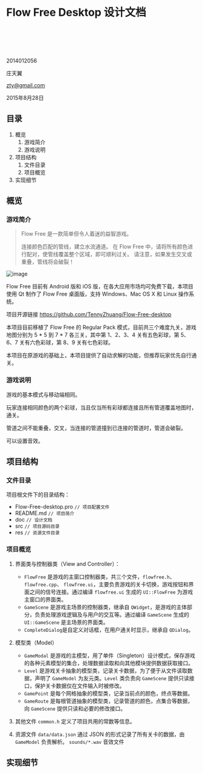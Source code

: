 # Flow Free Desktop 设计文档
	
<br><br><br><br>

2014012056

庄天翼 

<zty@gmail.com>

2015年8月28日


## 目录
1. 概览
	1. 游戏简介
	2. 游戏说明
2. 项目结构
	1. 文件目录
	2. 项目概览
3. 实现细节
	


	
## 概览

### 游戏简介

> Flow Free 是一款简单但令人着迷的益智游戏。
> 
> 连接颜色匹配的管线，建立水流通道。 在 Flow Free 中，请将所有颜色进行配对，使管线覆盖整个区域，即可顺利过关。 请注意，如果发生交叉或重叠，管线将会破裂！		

![image](http://ww4.sinaimg.cn/mw690/da7720a3gw1eviar0ngs3j208w0fsdgl.jpg)

Flow Free 目前有 Android 版和 iOS 版，在各大应用市场均可免费下载，本项目使用 Qt 制作了 Flow Free 桌面版，支持 Windows、Mac OS X 和 Linux 操作系统。

项目开源链接 <https://github.com/TennyZhuang/Flow-Free-desktop>

本项目目前移植了 Flow Free 的 Regular Pack 模式，目前共三个难度九关，游戏地图分别为 5 * 5 到 7 * 7 各三关，其中第 1、2、3、4 关有五色彩球，第 5、6、7 关有六色彩球，第 8、9 关有七色彩球。

本项目在原游戏的基础上，本项目提供了自动求解的功能，但推荐玩家优先自行通关。

### 游戏说明

游戏的基本模式与移动端相同。

玩家连接相同颜色的两个彩球，当且仅当所有彩球都连接且所有管道覆盖地图时，通关。

管道之间不能重叠，交叉，当连接的管道撞到已连接的管道时，管道会破裂。

可以设置音效。



## 项目结构

### 文件目录


项目根文件下的目录结构：

+ Flow-Free-desktop.pro  `// 项目配置文件 `
+ README.md  `// 项目简介 `
+ doc  ` // 设计文档 `
+ src  ` // 项目源码目录 `
+ res  ` // 资源文件目录 `


### 项目概览

1. 界面类与控制器类（View and Controller）： 
	+ `FlowFree` 是游戏的主窗口控制器类，共三个文件，`flowfree.h`、 `flowfree.cpp`、 `flowfree.ui`，主要负责游戏的关卡切换，游戏按钮和界面之间的信号连接。通过编译 `flowfree.ui` 生成的 `UI::FlowFree` 为游戏主窗口的界面类。
	+ `GameScene` 是游戏主场景的控制器类，继承自 `QWidget`，是游戏的主体部分，负责处理游戏逻辑及与用户的交互等。通过编译 `GameScene` 生成的 `UI::GameScene` 是主场景的界面类。
	+ `CompleteDialog`是自定义对话框，在用户通关时显示，继承自 `QDialog`。
	
2. 模型类（Model）
	+ `GameModal` 是游戏的主模型，用了单件（Singleton）设计模式，保存游戏的各种元素模型的集合，处理数据读取和向其他模块提供数据获取接口。
	+ `Level` 是游戏关卡抽象的模型类，记录关卡数据，为了便于从文件读取数据，声明了 `GameModel` 为友元类。`Level` 类负责向 `GameScene` 提供只读接口，保护关卡数据仅在文件输入时被修改。
	+ `GamePoint` 是每个网格抽象的模型类，记录当前点的颜色，终点等数据。
	+ `GameRoute` 是每根管道抽象的模型类，记录管道的颜色，点集合等数据，向 `GameScene` 提供只读和必要的修改接口。

3. 其他文件
	`common.h` 定义了项目共用的常数等信息。

4. 资源文件
	`data/data.json` 通过 JSON 的形式记录了所有关卡的数据，由 `GameModel` 负责解析。
	`sounds/*.wav` 音效文件

## 实现细节

